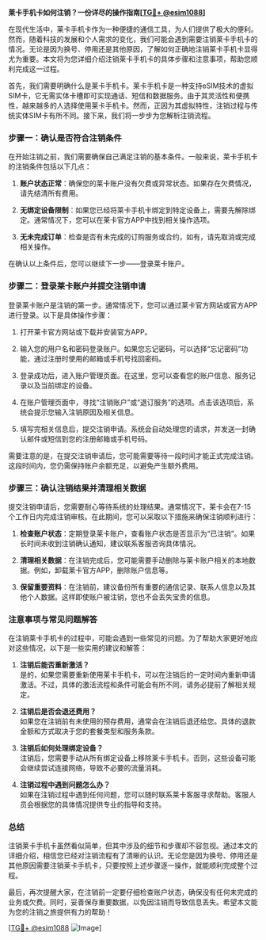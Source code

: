 **莱卡手机卡如何注销？一份详尽的操作指南[[TG💪+ @esim1088](https://t.me/s/esim1088)]**

在现代生活中，莱卡手机卡作为一种便捷的通信工具，为人们提供了极大的便利。然而，随着科技的发展和个人需求的变化，我们可能会遇到需要注销莱卡手机卡的情况。无论是因为换号、停用还是其他原因，了解如何正确地注销莱卡手机卡显得尤为重要。本文将为您详细介绍注销莱卡手机卡的具体步骤和注意事项，帮助您顺利完成这一过程。

首先，我们需要明确什么是莱卡手机卡。莱卡手机卡是一种支持eSIM技术的虚拟SIM卡，它无需实体卡槽即可实现通话、短信和数据服务。由于其灵活性和便携性，越来越多的人选择使用莱卡手机卡。然而，正因为其虚拟特性，注销过程与传统实体SIM卡有所不同。接下来，我们将一步步为您解析注销流程。

### 步骤一：确认是否符合注销条件

在开始注销之前，我们需要确保自己满足注销的基本条件。一般来说，莱卡手机卡的注销条件包括以下几点：

1. **账户状态正常**：确保您的莱卡账户没有欠费或异常状态。如果存在欠费情况，请先结清所有费用。
   
2. **无绑定设备限制**：如果您已经将莱卡手机卡绑定到特定设备上，需要先解除绑定。通常情况下，您可以在莱卡官方APP中找到相关操作选项。

3. **无未完成订单**：检查是否有未完成的订购服务或合约，如有，请先取消或完成相关操作。

在确认以上条件后，您可以继续下一步——登录莱卡账户。

### 步骤二：登录莱卡账户并提交注销申请

登录莱卡账户是注销的第一步。通常情况下，您可以通过莱卡官方网站或官方APP进行登录。以下是具体操作步骤：

1. 打开莱卡官方网站或下载并安装官方APP。
2. 输入您的用户名和密码登录账户。如果您忘记密码，可以选择“忘记密码”功能，通过注册时使用的邮箱或手机号找回密码。
   
3. 登录成功后，进入账户管理页面。在这里，您可以查看您的账户信息、服务记录以及当前绑定的设备。

4. 在账户管理页面中，寻找“注销账户”或“退订服务”的选项。点击该选项后，系统会提示您输入注销原因及相关信息。

5. 填写完相关信息后，提交注销申请。系统会自动处理您的请求，并发送一封确认邮件或短信到您的注册邮箱或手机号码。

需要注意的是，在提交注销申请后，您可能需要等待一段时间才能正式完成注销。这段时间内，您仍需保持账户余额充足，以避免产生额外费用。

### 步骤三：确认注销结果并清理相关数据

提交注销申请后，您需要耐心等待系统的处理结果。通常情况下，莱卡会在7-15个工作日内完成注销审核。在此期间，您可以采取以下措施来确保注销顺利进行：

1. **检查账户状态**：定期登录莱卡账户，查看账户状态是否显示为“已注销”。如果长时间未收到注销确认通知，建议联系客服咨询具体情况。

2. **清理相关数据**：在注销完成后，您可能需要手动删除与莱卡账户相关的本地数据。例如，卸载莱卡官方APP，删除账户信息等。

3. **保留重要资料**：在注销前，建议备份所有重要的通信记录、联系人信息以及其他个人数据。这样即使账户被注销，您也不会丢失宝贵的信息。

### 注意事项与常见问题解答

在注销莱卡手机卡的过程中，可能会遇到一些常见的问题。为了帮助大家更好地应对这些情况，以下是一些实用的建议和解答：

1. **注销后能否重新激活？**  
   是的，如果您需要重新使用莱卡手机卡，可以在注销后的一定时间内重新申请激活。不过，具体的激活流程和条件可能会有所不同，请务必提前了解相关规定。

2. **注销后是否会退还费用？**  
   如果您在注销前有未使用的预存费用，通常会在注销后退还给您。具体的退款金额和方式取决于您的套餐类型和服务条款。

3. **注销后如何处理绑定设备？**  
   注销后，您需要手动从所有绑定设备上移除莱卡手机卡。否则，这些设备可能会继续尝试连接网络，导致不必要的流量消耗。

4. **注销过程中遇到问题怎么办？**  
   如果在注销过程中遇到任何问题，您可以随时联系莱卡客服寻求帮助。客服人员会根据您的具体情况提供专业的指导和支持。

### 总结

注销莱卡手机卡虽然看似简单，但其中涉及的细节和步骤却不容忽视。通过本文的详细介绍，相信您已经对注销流程有了清晰的认识。无论您是因为换号、停用还是其他原因需要注销莱卡手机卡，只要按照上述步骤逐一操作，就能顺利完成整个过程。

最后，再次提醒大家，在注销前一定要仔细检查账户状态，确保没有任何未完成的业务或欠费。同时，妥善保存重要数据，以免因注销而导致信息丢失。希望本文能为您的注销之旅提供有力的帮助！

[[TG💪+ @esim1088](https://t.me/s/esim1088) ![Image](https://i.postimg.cc/4NQfJmqS/Snipaste-2025-05-13-00-14-12.png)]